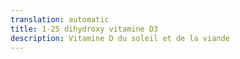 ```yaml
---
translation: automatic
title: 1-25 dihydroxy vitamine D3
description: Vitamine D du soleil et de la viande
---
```

